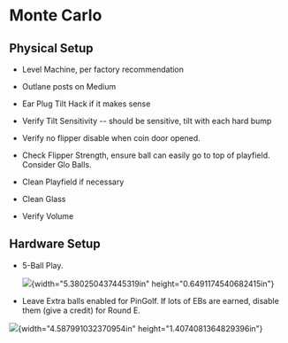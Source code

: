 # Monte Carlo

## Physical Setup

-   Level Machine, per factory recommendation

-   Outlane posts on Medium

-   Ear Plug Tilt Hack if it makes sense

-   Verify Tilt Sensitivity -- should be sensitive, tilt with each hard bump

-   Verify no flipper disable when coin door opened.

-   Check Flipper Strength, ensure ball can easily go to top of playfield. Consider Glo Balls.

-   Clean Playfield if necessary

-   Clean Glass

-   Verify Volume

## Hardware Setup

-   5-Ball Play.

    ![](media/image1.png){width="5.380250437445319in" height="0.6491174540682415in"}

-   Leave Extra balls enabled for PinGolf. If lots of EBs are earned, disable them (give a credit) for Round E.

![](media/image2.png){width="4.587991032370954in" height="1.4074081364829396in"}

